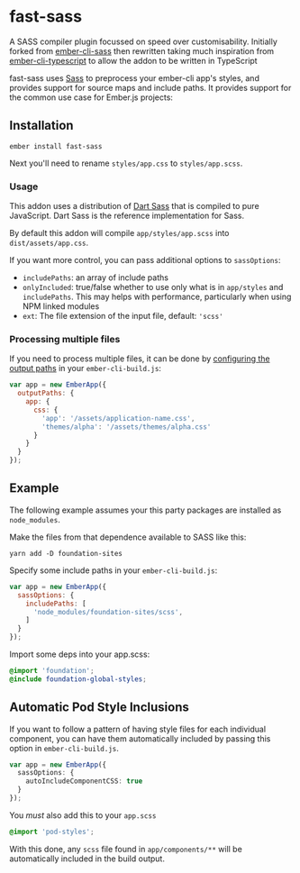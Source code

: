 # fast-sass

A SASS compiler plugin focussed on speed over customisability. Initially forked from [ember-cli-sass](https://github.com/adopted-ember-addons/ember-cli-sass) then rewritten taking much inspiration from [ember-cli-typescript](https://github.com/typed-ember/ember-cli-typescript/) to allow the addon to be written in TypeScript

fast-sass uses [Sass][] to preprocess your ember-cli app's styles, and provides support for source maps and include paths. It provides support for the common use case for Ember.js projects:

[Sass]: https://sass-lang.com/

## Installation

```
ember install fast-sass
```

Next you'll need to rename `styles/app.css` to `styles/app.scss`.

### Usage

This addon uses a distribution of [Dart Sass][] that is compiled to pure JavaScript. Dart Sass is the reference implementation for Sass.

[Dart Sass]: https://sass-lang.com/dart-sass

By default this addon will compile `app/styles/app.scss` into `dist/assets/app.css`.

If you want more control, you can pass additional options to `sassOptions`:

- `includePaths`: an array of include paths
- `onlyIncluded`: true/false whether to use only what is in `app/styles` and `includePaths`. This may helps with performance, particularly when using NPM linked modules
- `ext`: The file extension of the input file, default: `'scss'`

### Processing multiple files

If you need to process multiple files, it can be done by [configuring the output paths](http://ember-cli.com/user-guide/#configuring-output-paths) in your `ember-cli-build.js`:

```js
var app = new EmberApp({
  outputPaths: {
    app: {
      css: {
        'app': '/assets/application-name.css',
        'themes/alpha': '/assets/themes/alpha.css'
      }
    }
  }
});
```

## Example

The following example assumes your this party packages are installed as `node_modules`.

Make the files from that dependence available to SASS like this:

```shell
yarn add -D foundation-sites
```

Specify some include paths in your `ember-cli-build.js`:

```javascript
var app = new EmberApp({
  sassOptions: {
    includePaths: [
      'node_modules/foundation-sites/scss',
    ]
  }
});
```

Import some deps into your app.scss:

```scss
@import 'foundation';
@include foundation-global-styles;
```

## Automatic Pod Style Inclusions

If you want to follow a pattern of having style files for each individual component, you can have them automatically included by passing this option in `ember-cli-build.js`.

```ts
var app = new EmberApp({
  sassOptions: {
    autoIncludeComponentCSS: true
  }
});
```

You *must* also add this to your `app.scss`

```scss
@import 'pod-styles';
```

With this done, any `scss` file found in `app/components/**` will be automatically included in the build output.
